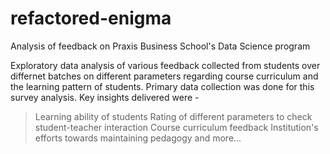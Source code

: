 # refactored-enigma
Analysis of feedback on Praxis Business School's Data Science program


Exploratory data analysis of various feedback collected from students over differnet batches on different parameters regarding course curriculum and the 
learning pattern of students. Primary data collection was done for this survey analysis. Key insights delivered were - 

> Learning ability of students
> Rating of different parameters to check student-teacher interaction 
> Course curriculum feedback
> Institution's efforts towards maintaining pedagogy
and more...
